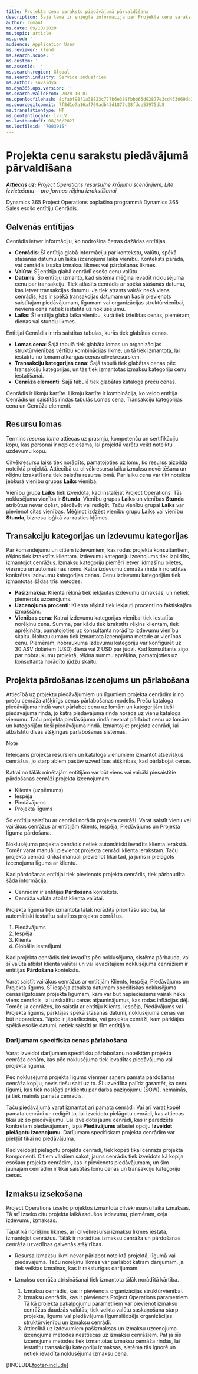 ```yaml
---
title: Projekta cenu sarakstu piedāvājumā pārvaldīšana
description: Šajā tēmā ir sniegta informācija par Projekta cenu saraksta entitīju.
author: rumant
ms.date: 09/18/2020
ms.topic: article
ms.prod: ''
audience: Application User
ms.reviewer: kfend
ms.search.scope: ''
ms.custom: ''
ms.assetid: ''
ms.search.region: Global
ms.search.industry: Service industries
ms.author: suvaidya
ms.dyn365.ops.version: ''
ms.search.validFrom: 2020-10-01
ms.openlocfilehash: 8cfabf98f1a38823c777b6e388fbbb65d02877e3cd433069dd3845c292f2b277
ms.sourcegitcommit: 7f8d1e7a16af769adb43d1877c28fdce53975db8
ms.translationtype: MT
ms.contentlocale: lv-LV
ms.lasthandoff: 08/06/2021
ms.locfileid: "7003915"
---
```

# <a name="manage-project-price-lists-on-a-quote"></a>Projekta cenu sarakstu piedāvājumā pārvaldīšana

_**Attiecas uz:** Project Operations resursu/ne krājumu scenārijiem, Lite izvietošanu —pro formas rēķinu izrakstīšanai_

Dynamics 365 Project Operations paplašina programmā Dynamics 365 Sales esošo entītiju Cenrādis. 

## <a name="key-entities"></a>Galvenās entītijas

Cenrādis ietver informāciju, ko nodrošina četras dažādas entītijas.

- **Cenrādis**: Šī entītija glabā informāciju par kontekstu, valūtu, spēkā stāšanās datumu un laika izcenojuma laika vienību. Konteksts parāda, vai cenrādis izsaka izmaksu likmes vai pārdošanas likmes. 
- **Valūta**: Šī entītija glabā cenrādī esošo cenu valūtu. 
- **Datums**: Šo entītiju izmanto, kad sistēma mēģina ievadīt noklusējuma cenu par transakciju. Tiek atlasīts cenrādis ar spēkā stāšanās datumu, kas ietver transakcijas datumu. Ja tiek atrasts vairāk nekā viens cenrādis, kas ir spēkā transakcijas datumam un kas ir pievienots saistītajam piedāvājumam, līgumam vai organizācijas struktūrvienībai, neviena cena netiek iestatīta uz noklusējumu. 
- **Laiks**: Šī entītija glabā laika vienību, kurā tiek izteiktas cenas, piemēram, dienas vai stundu likmes. 

Entītijai Cenrādis ir trīs saistītas tabulas, kurās tiek glabātas cenas.

  - **Lomas cena**: Šajā tabulā tiek glabāta lomas un organizācijas struktūrvienības vērtību kombinācijas likme, un tā tiek izmantota, lai iestatītu no lomām atkarīgas cenas cilvēkresursiem.
  - **Transakciju kategorijas cena**: Šajā tabulā tiek glabātas cenas pēc transakciju kategorijas, un tās tiek izmantotas izmaksu kategoriju cenu iestatīšanai.
  - **Cenrāža elementi**: Šajā tabulā tiek glabātas kataloga preču cenas.
 
Cenrādis ir likmju kartīte. Likmju kartīte ir kombinācija, ko veido entītija Cenrādis un saistītās rindas tabulās Lomas cena, Transakciju kategorijas cena un Cenrāža elementi.

## <a name="resource-roles"></a>Resursu lomas

Termins *resursa loma* attiecas uz prasmju, kompetenču un sertifikāciju kopu, kas personai ir nepieciešama, lai projektā varētu veikt noteiktu uzdevumu kopu.

Cilvēkresursu laiks tiek norādīts, pamatojoties uz lomu, ko resurss aizpilda noteiktā projektā. Attiecībā uz cilvēkresursu laiku izmaksu novērtēšana un rēķinu izrakstīšana tiek balstīta resursa lomā. Par laiku cena var tikt noteikta jebkurā vienību grupas **Laiks** vienībā.

Vienību grupa **Laiks** tiek izveidota, kad instalējat Project Operations. Tās noklusējuma vienība ir **Stunda**. Vienību grupas **Laiks** un vienības **Stunda** atribūtus nevar dzēst, pārdēvēt vai rediģēt. Taču vienību grupai **Laiks** var pievienot citas vienības. Mēģinot izdzēst vienību grupu **Laiks** vai vienību **Stunda**, biznesa loģikā var rasties kļūmes.
 
## <a name="transaction-categories-and-expense-categories"></a>Transakciju kategorijas un izdevumu kategorijas

Par komandējumu un citiem izdevumiem, kas rodas projekta konsultantiem, rēķins tiek izrakstīts klientam. Izdevumu kategoriju izcenojums tiek izpildīts, izmantojot cenrāžus. Izmaksu kategoriju piemēri ietver lidmašīnu biļetes, viesnīcu un automašīnas nomu. Katrā izdevumu cenrāža rindā ir noradītas konkrētas izdevumu kategorijas cenas. Cenu izdevumu kategorijām tiek izmantotas šādas trīs metodes:

- **Pašizmaksa**: Klienta rēķinā tiek iekļautas izdevumu izmaksas, un netiek piemērots uzcenojums.
- **Uzcenojuma procenti**: Klienta rēķinā tiek iekļauti procenti no faktiskajām izmaksām. 
- **Vienības cena**: Katrai izdevumu kategorijas vienībai tiek iestatīta norēķinu cena. Summa, par kādu tiek izrakstīts rēķins klientam, tiek aprēķināta, pamatojoties uz konsultanta norādīto izdevumu vienību skaitu. Nobraukumam tiek izmantota izcenojuma metode ar vienības cenu. Piemēram, nobraukuma izdevumu kategoriju var konfigurēt uz 30 ASV dolāriem (USD) dienā vai 2 USD par jūdzi. Kad konsultants ziņo par nobraukumu projektā, rēķina summu aprēķina, pamatojoties uz konsultanta norādīto jūdžu skaitu.
 
## <a name="project-sales-pricing-and-overrides"></a>Projekta pārdošanas izcenojums un pārlabošana

Attiecībā uz projektu piedāvājumiem un līgumiem projekta cenrādim ir no preču cenrāža atšķirīgs cenas pārlabošanas modelis. Preču kataloga piedāvājuma rindā varat pārlabot cenu uz lomām un kategorijām tieši piedāvājuma rindā, jo katra piedāvājuma rinda norāda uz vienu kataloga vienumu. Taču projekta piedāvājuma rindā nevarat pārlabot cenu uz lomām un kategorijām tieši piedāvājuma rindā. Izmantojiet projekta cenrādi, lai atbalstītu divas atšķirīgas pārlabošanas sistēmas.

> [!NOTE]
> Ieteicams projekta resursiem un kataloga vienumiem izmantot atsevišķus cenrāžus, jo starp abiem pastāv uzvedības atšķirības, kad pārlabojat cenas.

Katrai no tālāk minētajām entītijām var būt viens vai vairāki piesaistītie pārdošanas cenrāži projekta izcenojumam.

- Klients (uzņēmums) 
- Iespēja 
- Piedāvājums 
- Projekta līgums

Šo entītiju saistību ar cenrādi norāda projekta cenrāži. Varat saistīt vienu vai vairākus cenrāžus ar entītijām Klients, Iespēja, Piedāvājums un Projekta līguma pārdošana.

Noklusējuma projekta cenrādis netiek automātiski ievadīts klienta ierakstā. Tomēr varat manuāli pievienot projekta cenrādi klienta ierakstam. Taču projekta cenrādi drīkst manuāli pievienot tikai tad, ja jums ir pielāgots izcenojuma līgums ar klientu. 

Kad pārdošanas entītijai tiek pievienots projekta cenrādis, tiek pārbaudīta šāda informācija:

- Cenrādim ir entītijas **Pārdošana** konteksts. 
- Cenrāža valūta atbilst klienta valūtai. 

Projekta līgumā tiek izmantota tālāk norādītā prioritāšu secība, lai automātiski iestatītu saistītos projekta cenrāžus.

1. Piedāvājums
2. Iespēja
3. Klients 
4. Globālie iestatījumi 

Kad projekta cenrādis tiek ievadīts pēc noklusējuma, sistēma pārbauda, vai šī valūta atbilst klienta valūtai un vai ievadītajiem noklusējuma cenrāžiem ir entītijas **Pārdošana** konteksts.

Varat saistīt vairākus cenrāžus ar entītijām Klients, Iespēja, Piedāvājums un Projekta līgums. Šī iespēja atbalsta datumam specifiskas noklusējuma cenas ilgstošam projekta līgumam, kam var būt nepieciešams vairāk nekā viens cenrādis, lai uzskaitītu cenas atjauninājumus, kas rodas inflācijas dēļ. Tomēr, ja cenrāžos, ko saistāt ar entītiju Klients, Iespēja, Piedāvājums vai Projekta līgums, pārklājas spēkā stāšanās datumi, noklusējuma cenas var būt nepareizas. Tāpēc ir jāpārliecinās, vai projekta cenrāži, kam pārklājas spēkā esošie datumi, netiek saistīti ar šīm entītijām.

### <a name="deal-specific-price-overrides"></a>Darījumam specifiska cenas pārlabošana

Varat izveidot darījumam specifisku pārlabošanu noteiktām projekta cenrāža cenām, kas pēc noklusējuma tiek ievadītas piedāvājuma vai projekta līgumā.

Pēc noklusējuma projekta līgums vienmēr saņem pamata pārdošanas cenrāža kopiju, nevis tiešu saiti uz to. Šī uzvedība palīdz garantēt, ka cenu līgumi, kas tiek noslēgti ar klientu par darba paziņojumu (SOW), nemainās, ja tiek mainīts pamata cenrādis.

Taču piedāvājumā varat izmantot arī pamata cenrādi. Vai arī varat kopēt pamata cenrādi un rediģēt to, lai izveidotu pielāgotu cenrādi, kas attiecas tikai uz šo piedāvājumu. Lai izveidotu jaunu cenrādi, kas ir paredzēts konkrētam piedāvājumam, lapā **Piedāvājums** atlasiet opciju **Izveidot pielāgotu izcenojumu**. Darījumam specifiskam projekta cenrādim var piekļūt tikai no piedāvājuma. 

Kad veidojat pielāgotu projekta cenrādi, tiek kopēti tikai cenrāža projekta komponenti. Citiem vārdiem sakot, jauns cenrādis tiek izveidots kā kopija esošam projekta cenrādim, kas ir pievienots piedāvājumam, un šim jaunajam cenrādim ir tikai saistītās lomu cenas un transakciju kategoriju cenas.
  
## <a name="tracking-costs"></a>Izmaksu izsekošana

Project Operations izseko projektos izmantotā cilvēkresursu laika izmaksas. Tā arī izseko citu projekta laikā radušos izdevumu, piemēram, ceļa izdevumu, izmaksas.

Tāpat kā norēķinu likmes, arī cilvēkresursu izmaksu likmes iestata, izmantojot cenrāžus. Tālāk ir norādītas izmaksu cenrāža un pārdošanas cenrāža uzvedības galvenās atšķirības.

- Resursa izmaksu likmi nevar pārlabot noteiktā projektā, līgumā vai piedāvājumā. Taču norēķinu likmes var pārlabot katram darījumam, ja tiek veiktas izmaiņas, kas ir raksturīgas darījumam. 

- Izmaksu cenrāža atrisināšanai tiek izmantota tālāk norādītā kārtība.

    1. Izmaksu cenrādis, kas ir pievienots organizācijas struktūrvienībai.
    2. Izmaksu cenrādis, kas ir pievienots Project Operations parametriem. Tā kā projekta pakalpojumu parametriem var pievienot izmaksu cenrāžus daudzās valūtās, tiek veikta valūtu saskaņošana starp projekta, līguma vai piedāvājuma līgumslēdzēja organizācijas struktūrvienību un izmaksu cenrādi.
    3. Attiecībā uz izdevumiem pašizmaksas un izmaksu uzcenojuma izcenojuma metodes neattiecas uz izmaksu cenrāžiem. Pat ja šīs izcenojuma metodes tiek izmantotas izmaksu cenrāža rindās, lai iestatītu transakciju kategoriju izmaksas, sistēma tās ignorē un netiek ievadīta noklusējuma izmaksu cena.


[!INCLUDE[footer-include](../includes/footer-banner.md)]